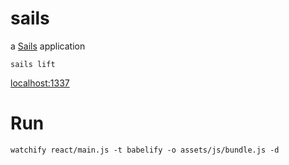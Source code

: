 # sails

a [Sails](http://sailsjs.org) application

```
sails lift
```
[localhost:1337](http://localhost:1337/)

# Run
```
watchify react/main.js -t babelify -o assets/js/bundle.js -d
```